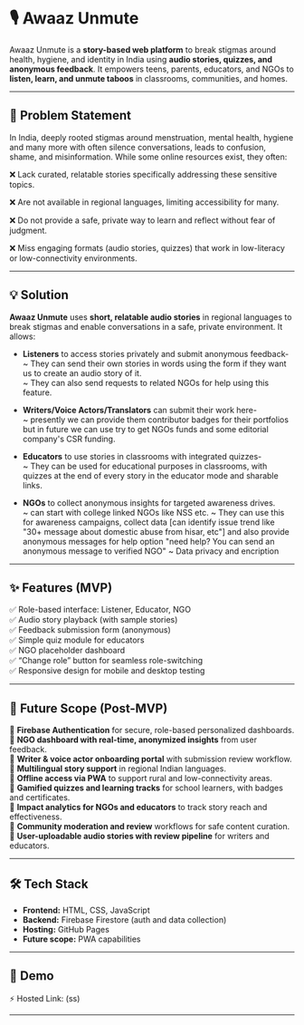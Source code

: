 # 🎙️ Awaaz Unmute

Awaaz Unmute is a **story-based web platform** to break stigmas around health, hygiene, and identity in India using **audio stories, quizzes, and anonymous feedback**. It empowers teens, parents, educators, and NGOs to **listen, learn, and unmute taboos** in classrooms, communities, and homes.

---

## 🚩 Problem Statement

In India, deeply rooted stigmas around menstruation, mental health, hygiene and many more with often silence conversations, leads to confusion, shame, and misinformation. While some online resources exist, they often:

❌ Lack curated, relatable stories specifically addressing these sensitive topics.

❌ Are not available in regional languages, limiting accessibility for many.

❌ Do not provide a safe, private way to learn and reflect without fear of judgment.

❌ Miss engaging formats (audio stories, quizzes) that work in low-literacy or low-connectivity environments.

---

## 💡 Solution

**Awaaz Unmute** uses **short, relatable audio stories** in regional languages to break stigmas and enable conversations in a safe, private environment. It allows:

- **Listeners** to access stories privately and submit anonymous feedback- <br>
    ~ They can send their own stories in words using the form if they want us to create an audio story of it. <br>
    ~ They can also send requests to related NGOs for help using this feature. <br>

- **Writers/Voice Actors/Translators** can submit their work here- <br>
    ~ presently we can provide them contributor badges for their portfolios but in future we can use try to get NGOs funds and some editorial company's CSR funding.

- **Educators** to use stories in classrooms with integrated quizzes- <br>
    ~ They can be used for educational purposes in classrooms, with quizzes at the end of every story in the educator mode and sharable links.

- **NGOs** to collect anonymous insights for targeted awareness drives. <br>
    ~ can start with college linked NGOs like NSS etc.
    ~ They can use this for awareness campaigns, collect data [can identify issue trend like "30+ message about domestic abuse from hisar, etc"] and also provide anonymous messages for help option "need help? You can send an anonymous message to verified NGO"
    ~ Data privacy and encription

---

## ✨ Features (MVP)

✅ Role-based interface: Listener, Educator, NGO  
✅ Audio story playback (with sample stories)  
✅ Feedback submission form (anonymous)  
✅ Simple quiz module for educators  
✅ NGO placeholder dashboard  
✅ “Change role” button for seamless role-switching  
✅ Responsive design for mobile and desktop testing

---

## 🚀 Future Scope (Post-MVP)

🔹 **Firebase Authentication** for secure, role-based personalized dashboards.  
🔹 **NGO dashboard with real-time, anonymized insights** from user feedback.  
🔹 **Writer & voice actor onboarding portal** with submission review workflow.  
🔹 **Multilingual story support** in regional Indian languages.  
🔹 **Offline access via PWA** to support rural and low-connectivity areas.  
🔹 **Gamified quizzes and learning tracks** for school learners, with badges and certificates.  
🔹 **Impact analytics for NGOs and educators** to track story reach and effectiveness.  
🔹 **Community moderation and review** workflows for safe content curation.  
🔹 **User-uploadable audio stories with review pipeline** for writers and educators.

---

## 🛠️ Tech Stack

- **Frontend:** HTML, CSS, JavaScript
- **Backend:** Firebase Firestore (auth and data collection)
- **Hosting:** GitHub Pages
- **Future scope:** PWA capabilities

---

## 🚀 Demo

⚡ Hosted Link: 
(ss)

---

